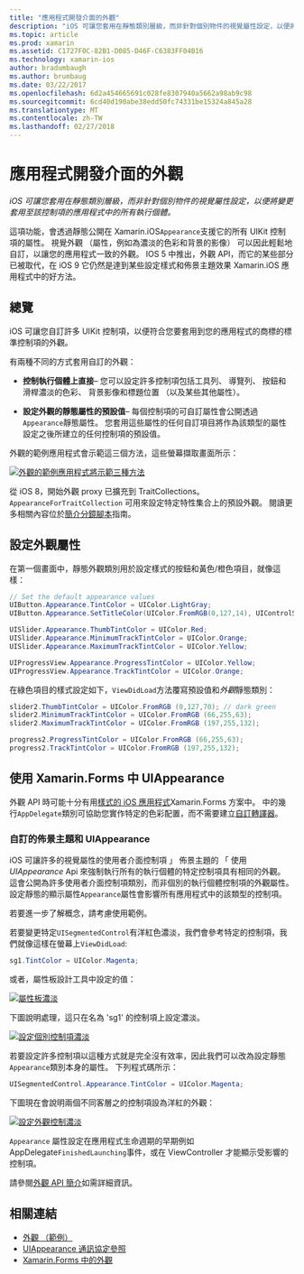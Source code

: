 ```yaml
---
title: "應用程式開發介面的外觀"
description: "iOS 可讓您套用在靜態類別層級，而非針對個別物件的視覺屬性設定，以便將變更套用至該控制項的應用程式中的所有執行個體。"
ms.topic: article
ms.prod: xamarin
ms.assetid: C1727F0C-82B1-D085-D46F-C6383FF04B16
ms.technology: xamarin-ios
author: bradumbaugh
ms.author: brumbaug
ms.date: 03/22/2017
ms.openlocfilehash: 6d2a454665691c028fe8307940a5662a98ab9c98
ms.sourcegitcommit: 6cd40d190abe38edd50fc74331be15324a845a28
ms.translationtype: MT
ms.contentlocale: zh-TW
ms.lasthandoff: 02/27/2018
---
```

# <a name="appearance-api"></a>應用程式開發介面的外觀

_iOS 可讓您套用在靜態類別層級，而非針對個別物件的視覺屬性設定，以便將變更套用至該控制項的應用程式中的所有執行個體。_

這項功能，會透過靜態公開在 Xamarin.iOS`Appearance`支援它的所有 UIKit 控制項的屬性。 視覺外觀 （屬性，例如為濃淡的色彩和背景的影像） 可以因此輕鬆地自訂，以讓您的應用程式一致的外觀。 IOS 5 中推出，外觀 API，而它的某些部分已被取代，在 iOS 9 它仍然是達到某些設定樣式和佈景主題效果 Xamarin.iOS 應用程式中的好方法。

## <a name="overview"></a>總覽

iOS 可讓您自訂許多 UIKit 控制項，以便符合您要套用到您的應用程式的商標的標準控制項的外觀。

有兩種不同的方式套用自訂的外觀：

- **控制執行個體上直接**– 您可以設定許多控制項包括工具列、 導覽列、 按鈕和滑桿濃淡的色彩、 背景影像和標題位置 （以及某些其他屬性）。

- **設定外觀的靜態屬性的預設值**– 每個控制項的可自訂屬性會公開透過`Appearance`靜態屬性。 您套用這些屬性的任何自訂項目將作為該類型的屬性設定之後所建立的任何控制項的預設值。

外觀的範例應用程式會示範這三個方法，這些螢幕擷取畫面所示：

 [ ![](introduction-to-the-appearance-api-images/appearance01.png "外觀的範例應用程式將示範三種方法")](introduction-to-the-appearance-api-images/appearance01.png)

從 iOS 8，開始外觀 proxy 已擴充到 TraitCollections。
 `AppearanceForTraitCollection` 可用來設定特定特性集合上的預設外觀。 閱讀更多相關內容位於[簡介分鏡腳本](~/ios/user-interface/storyboards/unified-storyboards.md)指南。


## <a name="setting-appearance-properties"></a>設定外觀屬性

在第一個畫面中，靜態外觀類別用於設定樣式的按鈕和黃色/橙色項目，就像這樣：

```csharp
// Set the default appearance values
UIButton.Appearance.TintColor = UIColor.LightGray;
UIButton.Appearance.SetTitleColor(UIColor.FromRGB(0,127,14), UIControlState.Normal);

UISlider.Appearance.ThumbTintColor = UIColor.Red;
UISlider.Appearance.MinimumTrackTintColor = UIColor.Orange;
UISlider.Appearance.MaximumTrackTintColor = UIColor.Yellow;

UIProgressView.Appearance.ProgressTintColor = UIColor.Yellow;
UIProgressView.Appearance.TrackTintColor = UIColor.Orange;
```

在綠色項目的樣式設定如下，`ViewDidLoad`方法覆寫預設值和*外觀*靜態類別：

```csharp
slider2.ThumbTintColor = UIColor.FromRGB (0,127,70); // dark green
slider2.MinimumTrackTintColor = UIColor.FromRGB (66,255,63);
slider2.MaximumTrackTintColor = UIColor.FromRGB (197,255,132);
```

```csharp
progress2.ProgressTintColor = UIColor.FromRGB (66,255,63);
progress2.TrackTintColor = UIColor.FromRGB (197,255,132);
```

## <a name="using-uiappearance-in-xamarinforms"></a>使用 Xamarin.Forms 中 UIAppearance

外觀 API 時可能十分有用[樣式的 iOS 應用程式](~/xamarin-forms/platform/ios/theme.md#uiappearance)Xamarin.Forms 方案中。 中的幾行`AppDelegate`類別可協助您實作特定的色彩配置，而不需要建立[自訂轉譯器](~/xamarin-forms/app-fundamentals/custom-renderer/index.md)。


### <a name="custom-themes-and-uiappearance"></a>自訂的佈景主題和 UIAppearance

iOS 可讓許多的視覺屬性的使用者介面控制項 」 佈景主題的 「 使用*UIAppearance* Api 來強制執行所有的執行個體的特定控制項具有相同的外觀。 這會公開為許多使用者介面控制項類別，而非個別的執行個體控制項的外觀屬性。 設定靜態的顯示屬性`Appearance`屬性會影響所有應用程式中的該類型的控制項。

若要進一步了解概念，請考慮使用範例。

若要變更特定`UISegmentedControl`有洋紅色濃淡，我們會參考特定的控制項，我們就像這樣在螢幕上`ViewDidLoad`:

```csharp
sg1.TintColor = UIColor.Magenta;
```

或者，屬性板設計工具中設定的值： 

[ ![](introduction-to-the-appearance-api-images/propertiespadtint.png "屬性板濃淡")](introduction-to-the-appearance-api-images/propertiespadtint.png)

下圖說明處理，這只在名為 'sg1' 的控制項上設定濃淡。

 [ ![](introduction-to-the-appearance-api-images/image53.png "設定個別控制項濃淡")](introduction-to-the-appearance-api-images/image53.png)

若要設定許多控制項以這種方式就是完全沒有效率，因此我們可以改為設定靜態`Appearance`類別本身的屬性。 下列程式碼所示：

```csharp
UISegmentedControl.Appearance.TintColor = UIColor.Magenta;
```

下圖現在會說明兩個不同客層之的控制項設為洋紅的外觀：

 [ ![](introduction-to-the-appearance-api-images/image54.png "設定外觀控制濃淡")](introduction-to-the-appearance-api-images/image54.png)

`Appearance` 屬性設定在應用程式生命週期的早期例如 AppDelegate`FinishedLaunching`事件，或在 ViewController 才能顯示受影響的控制項。


請參閱[外觀 API 簡介](~/ios/user-interface/ios-ui/introduction-to-the-appearance-api.md)如需詳細資訊。


## <a name="related-links"></a>相關連結

- [外觀 （範例）](https://developer.xamarin.com/samples/monotouch/IntroToAppearance/)
- [UIAppearance 通訊協定參照](https://developer.apple.com/library/ios/documentation/UIKit/Reference/UIAppearance_Protocol/)
- [Xamarin.Forms 中的外觀](~/xamarin-forms/platform/ios/theme.md#uiappearance)
